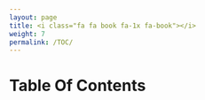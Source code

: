 ```yaml
---
layout: page
title: <i class="fa fa book fa-1x fa-book"></i>
weight: 7
permalink: /TOC/
---
```

<!--title: <i class="fab fa-1x fa-github"></i> -->
<!--external_url: https://google.com-->
# Table Of Contents
